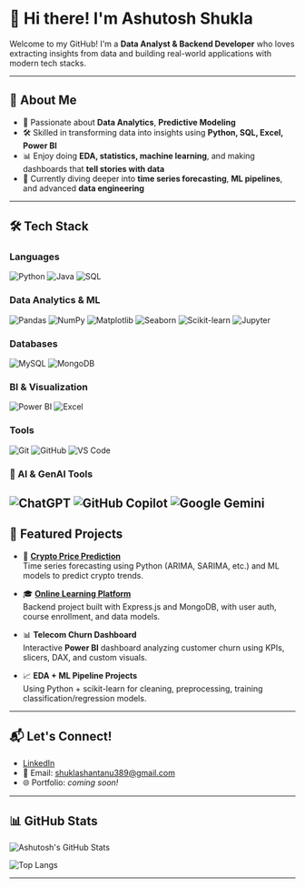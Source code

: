 # 👋 Hi there! I'm Ashutosh Shukla

Welcome to my GitHub! I'm a **Data Analyst & Backend Developer** who loves extracting insights from data and building real-world applications with modern tech stacks.

---

## 📌 About Me

- 🧠 Passionate about **Data Analytics**, **Predictive Modeling**
- 🛠️ Skilled in transforming data into insights using **Python, SQL, Excel, Power BI**
- 📊 Enjoy doing **EDA, statistics, machine learning**, and making dashboards that **tell stories with data**
- 🎯 Currently diving deeper into **time series forecasting**, **ML pipelines**, and advanced **data engineering**

---

## 🛠 Tech Stack

### Languages  
![Python](https://img.shields.io/badge/Python-3776AB?style=flat-square&logo=python&logoColor=white)
![Java](https://img.shields.io/badge/Java-007396?style=flat-square&logo=java&logoColor=white)
![SQL](https://img.shields.io/badge/SQL-4479A1?style=flat-square&logo=mysql&logoColor=white)

### Data Analytics & ML  
![Pandas](https://img.shields.io/badge/Pandas-150458?style=flat-square&logo=pandas&logoColor=white)
![NumPy](https://img.shields.io/badge/NumPy-013243?style=flat-square&logo=numpy&logoColor=white)
![Matplotlib](https://img.shields.io/badge/Matplotlib-11557C?style=flat-square&logo=plotly&logoColor=white)
![Seaborn](https://img.shields.io/badge/Seaborn-2D3F69?style=flat-square&logo=python&logoColor=white)
![Scikit-learn](https://img.shields.io/badge/Scikit--Learn-F7931E?style=flat-square&logo=scikit-learn&logoColor=white)
![Jupyter](https://img.shields.io/badge/Jupyter-F37626?style=flat-square&logo=jupyter&logoColor=white)

### Databases  
![MySQL](https://img.shields.io/badge/MySQL-005C84?style=flat-square&logo=mysql&logoColor=white)
![MongoDB](https://img.shields.io/badge/MongoDB-47A248?style=flat-square&logo=mongodb&logoColor=white)

### BI & Visualization  
![Power BI](https://img.shields.io/badge/PowerBI-F2C811?style=flat-square&logo=powerbi&logoColor=black)
![Excel](https://img.shields.io/badge/Excel-217346?style=flat-square&logo=microsoft-excel&logoColor=white)


### Tools  
![Git](https://img.shields.io/badge/Git-F05032?style=flat-square&logo=git&logoColor=white)
![GitHub](https://img.shields.io/badge/GitHub-181717?style=flat-square&logo=github&logoColor=white)
![VS Code](https://img.shields.io/badge/VS_Code-007ACC?style=flat-square&logo=visual-studio-code&logoColor=white)

### 🧠 AI & GenAI Tools  
![ChatGPT](https://img.shields.io/badge/ChatGPT-00A67E?style=flat-square&logo=openai&logoColor=white)
![GitHub Copilot](https://img.shields.io/badge/Copilot-181717?style=flat-square&logo=github&logoColor=white)
![Google Gemini](https://img.shields.io/badge/Gemini-4285F4?style=flat-square&logo=google&logoColor=white)
---

## 🚀 Featured Projects

- 🔮 **[Crypto Price Prediction](https://github.com/Ashutoshh-code/PredictiveModel)**  
  Time series forecasting using Python (ARIMA, SARIMA, etc.) and ML models to predict crypto trends.

- 🎓 **[Online Learning Platform](https://github.com/Ashutoshh-code/OnlineLearning)**  
  Backend project built with Express.js and MongoDB, with user auth, course enrollment, and data models.

- 📊 **Telecom Churn Dashboard**  
  Interactive **Power BI** dashboard analyzing customer churn using KPIs, slicers, DAX, and custom visuals.

- 📈 **EDA + ML Pipeline Projects**  
  Using Python + scikit-learn for cleaning, preprocessing, training classification/regression models.

  

---

## 📬 Let's Connect!

- [LinkedIn](www.linkedin.com/in/ashutoshshukla2)
- 📧 Email: shuklashantanu389@gmail.com 
- 🌐 Portfolio: *coming soon!*

---

## 📊 GitHub Stats

![Ashutosh's GitHub Stats](https://github-readme-stats.vercel.app/api?username=Ashutoshh-code&show_icons=true&theme=default&hide_border=false)

![Top Langs](https://github-readme-stats.vercel.app/api/top-langs/?username=Ashutoshh-code&layout=compact)

---


